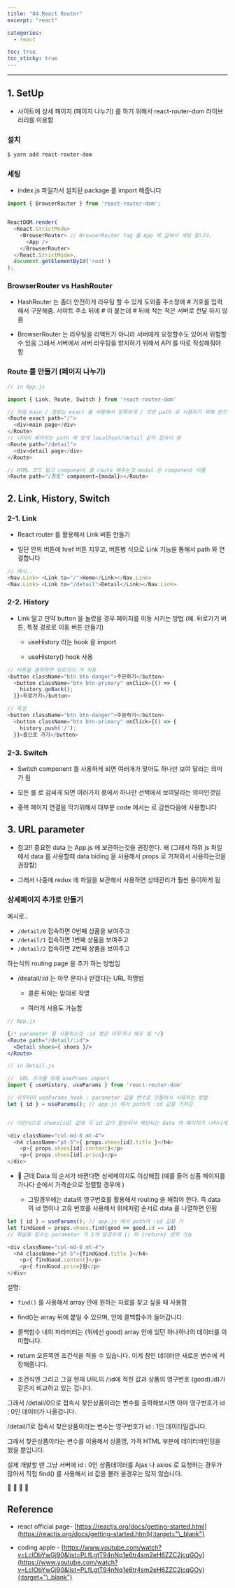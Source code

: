 ```yaml
---
title: "04.React Router"
excerpt: "react"

categories:
  - react

toc: true
toc_sticky: true
---
```


---


## 1. SetUp

- 사이트에 상세 페이지 (페이지 나누기) 를 하기 위해서 react-router-dom 라이브러리를 이용함

### 설치

```bash
$ yarn add react-router-dom
```

### 세팅

- index.js 파일가서 설치된 package 를 import 해줍니다

```js
import { BrowserRouter } from 'react-router-dom';


ReactDOM.render(
  <React.StrictMode>
    <BrowserRouter> // BrowserRouter tag 를 App 에 감싸서 세팅 합니다.
      <App />
    </BrowserRouter>
  </React.StrictMode>,
  document.getElementById('root')
);
```

### BrowserRouter vs HashRouter

- HashRouter 는 좀더 안전하게 라우팅 할 수 있게 도와줌 주소창에 # 기호를 입력해서 구분해줌. 사이트 주소 뒤에 # 이 붙는데 # 뒤에 적는 적은 서버로 전달 하지 않음

- BrowserRouter 는 라우팅을 리액트가 아니라 서버에게 요청할수도 있어서 위험할 수 있음 그래서 서버에서 서버 라우팅을 방지하기 위해서 API 를 따로 작성해줘야 함


### Route 를 만들기 (페이지 나누기)

```js
// in App.js

import { Link, Route, Switch } from 'react-router-dom'

// 처음 main / 경로는 exact 를 사용해서 정확하게 / 것만 path 로 사용하기 위해 반드시 설정
<Route exact path="/">
  <div>main page</div>
</Route>
// 나머지 페이지는 path 에 맞게 localhost/detail 같이 접속이 됨 
<Route path="/detail">
  <div>detail page</div>
</Route>

// HTML 코드 말고 component 를 route 해주는것 modal 은 component 이름
<Route path="/경로" component={modal}></Route>

```

## 2. Link, History, Switch 


### 2-1. Link

- React router 를 활용해서 Link 버튼 만들기

- 일단 <Navbar> 안의 버튼에 href 버튼 지우고, <Link to="경로">버튼병</Link> 식으로 Link 기능을 통해서 path 와 연결합니다

```js
// 예시..
<Nav.Link> <Link to="/">Home</Link></Nav.Link>
<Nav.Link> <Link to="/detail">Detail</Link></Nav.Link>
```

### 2-2. History

- Link 말고 만약 button 을 눌렀을 경우 페이지를 이동 시키는 방법 (예. 뒤로가기 버튼, 특정 경로로 이동 버튼 만들기)

    - useHistory 라는 hook 을 import

    - useHistory() hook 사용

```js
// 버튼을 클릭하면 뒤로가기 가 작동 
<button className="btn btn-danger">주문하기</button>
  <button className="btn btn-primary" onClick={() => {
    history.goBack(); 
  }}>뒤로가기</button>

// 특정 
<button className="btn btn-danger">주문하기</button>
  <button className="btn btn-primary" onClick={() => {
    history.push('/'); 
  }}>홈으로 가기</button>
```

### 2-3. Switch

- Switch component 를 사용하게 되면 여러개가 맞아도 하나만 보여 달라는 의미가 됨

- 모든 <Route></Route> 를 <Switch></Switch> 로 감싸게 되면 여러가지 중에서 하나만 선택에서 보여달라는 의미인것임

- 중복 페이지 연결을 막기위해서 대부분 code 에서는 <Switch></Switch> 로 감싼다음에 사용합니다


## 3. URL parameter

- 참고!! 중요한 data 는 App.js 에 보관하는것을 권장한다. 왜 (그래서 하위 js 파일에서 data 를 사용할때 data biding 을 사용해서 props 로 가져와서 사용하는것을 권장함)

- 그래서 나중에 redux 에 파일을 보관해서 사용하면 상태관리가 훨씬 용이하게 됨


### 상세페이지 추가로 만들기


예시로.. 

- `/detail/0` 접속하면 0번째 상품을 보여주고
- `/detail/1` 접속하면 1번째 상품을 보여주고
- `/detail/2` 접속하면 2번째 상품을 보여주고

하는식의 routing page 을 추가 하는 방법임


- /deatail/:id 는 아무 문자나 받겠다는 URL 작명법

    - 콜론 뒤에는 맘대로 작명

    - 여러개 사용도 가능함

```jsx
// App.js

{/* parameter 를 사용하는것 :id 명은 아무거나 해도 됨 */}
<Route path="/detail/:id">
  <Detail shoes={ shoes }/>
</Route>
```

```js
// in Detail.js

//  URL 추가를 위해 usePrams import
import { useHistory, useParams } from 'react-router-dom'

// 라우터의 useParams hook : parameter 값을 변수로 만들어서 사용하는 방법
let { id } = useParams(); // app.js 에서 path의 :id 값을 가져감


// 이런식으로 shoes[id] 값에 각 id 값이 할당되서 해당되는 data 의 페이지가 나타나게 됨

<div className="col-md-6 mt-4">
  <h4 className="pt-5">{ props.shoes[id].title }</h4>
    <p>{ props.shoes[id].content}</p>
    <p>{ props.shoes[id].price}</p>
</dic>

```

- 🔶 근데 Data 의 순서가 바뀐다면 상세페이지도 이상해짐 (예를 들어 상품 페이지를 가나다 순에서 가격순으로 정렬할 경우에 )

    - 그럴경우에는 data의 영구번호를 활용해서 routing 을 해줘야 한다. 즉 data 의 id 명이나 고유 번호를 사용해서 위에처럼 순서로 data 를 나열하면 안됨

```js
let { id } = useParams(); // app.js 에서 path의 :id 값을 가
let findGood = props.shoes.find(good => good.id == id)
// 화살표 함수는 parameter 가 1개 일경우에 () 와 {return} 생략 가능

<div className="col-md-6 mt-4">
  <h4 className="pt-5">{findGood.title }</h4>
    <p>{ findGood.content}</p>
    <p>{ findGood.price}원</p>
</div>
```

설명:

- `find()` 를 사용해서 array 안에 원하는 자료를 찾고 싶을 때 사용함

-  find()는 array 뒤에 붙일 수 있으며, 안에 콜백함수가 들어갑니다.

- 콜백함수 내의 파라미터는 (위에선 good) array 안에 있던 하나하나의 데이터를 의미합니다.

- return 오른쪽엔 조건식을 적을 수 있습니다. 이게 참인 데이터만 새로운 변수에 저장해줍니다.

- 조건식엔 그리고 그걸 현재 URL의 /:id에 적힌 값과 상품의 영구번호 (good).id)가 같은지 비교하고 있는 겁니다.


그래서 /detail/0으로 접속시 찾은상품이라는 변수를 출력해보시면 아마 영구번호가 id : 0인 데이터가 나올겁니다.

/detail/1로 접속시 찾은상품이라는 변수는 영구번호가 id : 1인 데이터일겁니다.

그래서 찾은상품이라는 변수를 이용해서 상품명, 가격 HTML 부분에 데이터바인딩을 했을 뿐입니다.


실제 개발할 땐 그냥 서버에 id : 0인 상품데이터를 Ajax 나 axios 로 요청하는 경우가 많아서 직접 find() 를 사용해서 id 값을 불러 올경우는 많지 않습니다.



🔶 🔷  📌 🔑

## Reference

- react official page- [https://reactjs.org/docs/getting-started.html](https://reactjs.org/docs/getting-started.html){:target="\_blank"}

- coding apple - [https://www.youtube.com/watch?v=LclObYwGj90&list=PLfLgtT94nNq1e6tr4sm2eH6ZZC2jcqGOy](https://www.youtube.com/watch?v=LclObYwGj90&list=PLfLgtT94nNq1e6tr4sm2eH6ZZC2jcqGOy){:target="\_blank"}

